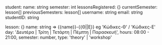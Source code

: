 student:
  name: string
  semester: int
  lessonsRegistered: {}
    currentSemester: lesson[]
    previousSemesters: lesson[]
  username: string
  email: string
  studentID: string

lesson:  {}
  name: string => {{name}}-{{Θ||Ε}} eg 'Κώδικες-Θ' / 'Κώδικες-Ε'
  day: 'Δευτέρα | Τρίτη | Τετάρτη | Πέμπτη | Παρασκευή',
  hours: 08:00 - 21:00,
  semester: number,
  type: 'theory' | 'workshop'
